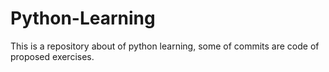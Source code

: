 # Python-Learning

This is a repository about of python learning, some of commits are code of proposed exercises.
